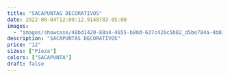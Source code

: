```yaml
---
title: "SACAPUNTAS DECORATIVOS"
date: 2022-08-04T12:09:12.9148783-05:00
images:
  - "images/showcase/48bd1420-88a4-4655-b80d-637c426c5b82_d5be784a-4b03-4ec6-8108-8a2d8be19e24.webp"
description: "SACAPUNTAS DECORATIVOS"
price: "12"
sizes: ["Pieza"]
colors: ["SACAPUNTA"]
draft: false
---
```

